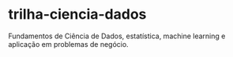 # trilha-ciencia-dados
 Fundamentos de Ciência de Dados, estatística, machine learning e aplicação em problemas de negócio.
